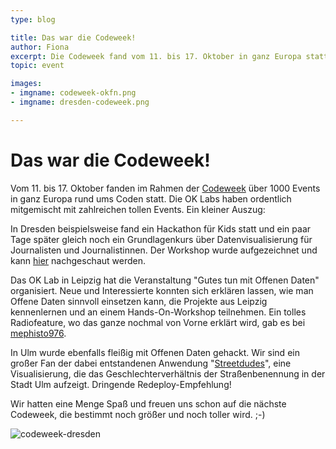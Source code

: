 ```yaml
---
type: blog

title: Das war die Codeweek!
author: Fiona
excerpt: Die Codeweek fand vom 11. bis 17. Oktober in ganz Europa statt. Da haben wir doch glatt mitgemacht!
topic: event

images:
- imgname: codeweek-okfn.png
- imgname: dresden-codeweek.png

---
```


# Das war die Codeweek!

Vom 11. bis 17. Oktober fanden im Rahmen der [Codeweek][] über 1000 Events in ganz Europa rund ums Coden statt. Die OK Labs haben ordentlich mitgemischt mit zahlreichen tollen Events. Ein kleiner Auszug:

In Dresden beispielsweise fand ein Hackathon für Kids statt und ein paar Tage später gleich noch ein Grundlagenkurs über Datenvisualisierung für Journalisten und Journalistinnen. Der Workshop wurde aufgezeichnet und kann [hier][] nachgeschaut werden.

Das OK Lab in Leipzig hat die Veranstaltung "Gutes tun mit Offenen Daten" organisiert. Neue und Interessierte konnten sich erklären lassen, wie man Offene Daten sinnvoll einsetzen kann, die Projekte aus Leipzig kennenlernen und an einem Hands-On-Workshop teilnehmen. Ein tolles Radiofeature, wo das ganze nochmal von Vorne erklärt wird, gab es bei [mephisto976][].

In Ulm wurde ebenfalls fleißig mit Offenen Daten gehackt. Wir sind ein großer Fan der dabei entstandenen Anwendung "[Streetdudes][]", eine Visualisierung, die das Geschlechterverhältnis der Straßenbenennung in der Stadt Ulm aufzeigt. Dringende Redeploy-Empfehlung!

Wir hatten eine Menge Spaß und freuen uns schon auf die nächste Codeweek, die bestimmt noch größer und noch toller wird. ;-)

![codeweek-dresden](/blog/dresden-codeweek.png)


[Codeweek]: http://codeweek.eu
[hier]: https://www.youtube.com/watch?v=SclvolylVqA
[mephisto976]: http://mephisto976.de/news/45924
[StreetDudes]: http://www.ulmapi.de/streetdudes/
